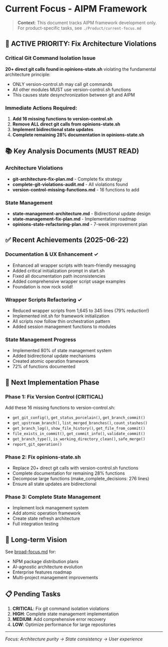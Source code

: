 # Current Focus - AIPM Framework

> **Context**: This document tracks AIPM framework development only. For product-specific tasks, see `./Product/current-focus.md`

## 🎯 ACTIVE PRIORITY: Fix Architecture Violations

### Critical Git Command Isolation Issue
**20+ direct git calls found in opinions-state.sh** violating the fundamental architecture principle:
- ONLY version-control.sh may call git commands
- All other modules MUST use version-control.sh functions
- This causes state desynchronization between git and AIPM

### Immediate Actions Required:
1. **Add 16 missing functions to version-control.sh**
2. **Remove ALL direct git calls from opinions-state.sh** 
3. **Implement bidirectional state updates**
4. **Complete remaining 28% documentation in opinions-state.sh**

## 📚 Key Analysis Documents (MUST READ)

### Architecture Violations
- **git-architecture-fix-plan.md** - Complete fix strategy
- **complete-git-violations-audit.md** - All violations found
- **version-control-missing-functions.md** - 16 functions to add

### State Management
- **state-management-architecture.md** - Bidirectional update design
- **state-management-fix-plan.md** - Implementation roadmap
- **opinions-state-refactoring-plan.md** - 7-week improvement plan

## ✅ Recent Achievements (2025-06-22)

### Documentation & UX Enhancement ✓
- Enhanced all wrapper scripts with team-friendly messaging
- Added critical initialization prompt in start.sh
- Fixed all documentation path inconsistencies
- Added comprehensive wrapper script usage examples
- Foundation is now rock solid!

### Wrapper Scripts Refactoring ✓
- Reduced wrapper scripts from 1,645 to 345 lines (79% reduction!)
- Implemented init.sh for framework initialization
- All scripts now follow thin orchestration pattern
- Added session management functions to modules

### State Management Progress
- Implemented 80% of state management system
- Added bidirectional update mechanisms
- Created atomic operation framework
- 72% of functions documented

## 🔧 Next Implementation Phase

### Phase 1: Fix Version Control (CRITICAL)
Add these 16 missing functions to version-control.sh:
- `get_git_config()`, `get_status_porcelain()`, `get_branch_commit()`
- `get_upstream_branch()`, `list_merged_branches()`, `count_stashes()`
- `get_branch_log()`, `show_file_history()`, `get_file_from_commit()`
- `file_exists_in_commit()`, `get_commit_info()`, `validate_commit()`
- `get_branch_type()`, `is_working_directory_clean()`, `safe_merge()`
- `report_git_operation()`

### Phase 2: Fix opinions-state.sh
- Replace 20+ direct git calls with version-control.sh functions
- Complete documentation for remaining 28% functions
- Decompose large functions (make_complete_decisions: 276 lines)
- Ensure all state updates are bidirectional

### Phase 3: Complete State Management
- Implement lock management system
- Add atomic operation framework
- Create state refresh architecture
- Full integration testing

## 🚀 Long-term Vision

See [broad-focus.md](./broad-focus.md) for:
- NPM package distribution plans
- AI-agnostic architecture evolution
- Enterprise features roadmap
- Multi-project management improvements

## 📋 Pending Tasks

1. **CRITICAL**: Fix git command isolation violations
2. **HIGH**: Complete state management implementation
3. **MEDIUM**: Add comprehensive error recovery
4. **LOW**: Optimize performance for large repositories

---

*Focus: Architecture purity → State consistency → User experience*